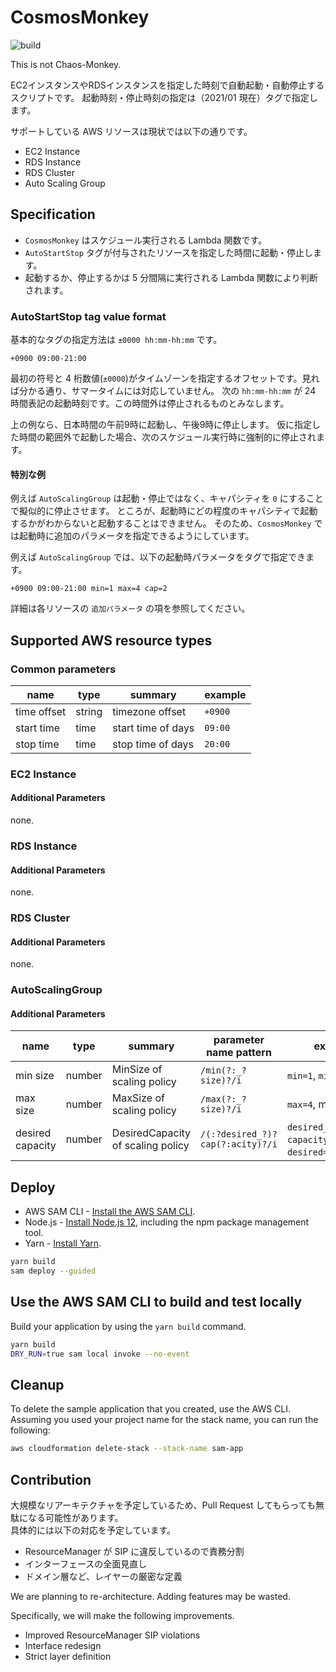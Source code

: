 # CosmosMonkey

![build](https://travis-ci.org/sonodar/cosmosmonkey.svg?branch=master)

This is not Chaos-Monkey.

EC2インスタンスやRDSインスタンスを指定した時刻で自動起動・自動停止するスクリプトです。
起動時刻・停止時刻の指定は（2021/01 現在）タグで指定します。

サポートしている AWS リソースは現状では以下の通りです。

- EC2 Instance
- RDS Instance
- RDS Cluster
- Auto Scaling Group

## Specification

- `CosmosMonkey` はスケジュール実行される Lambda 関数です。
- `AutoStartStop` タグが付与されたリソースを指定した時間に起動・停止します。
- 起動するか、停止するかは 5 分間隔に実行される Lambda 関数により判断されます。

### AutoStartStop tag value format

基本的なタグの指定方法は `±0000 hh:mm-hh:mm` です。

```
+0900 09:00-21:00
```

最初の符号と 4 桁数値(`±0000`)がタイムゾーンを指定するオフセットです。見れば分かる通り、サマータイムには対応していません。
次の `hh:mm-hh:mm` が 24 時間表記の起動時刻です。この時間外は停止されるものとみなします。

上の例なら、日本時間の午前9時に起動し、午後9時に停止します。
仮に指定した時間の範囲外で起動した場合、次のスケジュール実行時に強制的に停止されます。

#### 特別な例

例えば `AutoScalingGroup` は起動・停止ではなく、キャパシティを `0` にすることで擬似的に停止させます。
ところが、起動時にどの程度のキャパシティで起動するかがわからないと起動することはできません。
そのため、`CosmosMonkey` では起動時に追加のパラメータを指定できるようにしています。

例えば `AutoScalingGroup` では、以下の起動時パラメータをタグで指定できます。

```
+0900 09:00-21:00 min=1 max=4 cap=2
```

詳細は各リソースの `追加パラメータ` の項を参照してください。

## Supported AWS resource types

### Common parameters

| name | type | summary | example |
| --- | --- | --- | --- |
| time offset | string | timezone offset | `+0900` |
| start time | time | start time of days | `09:00` |
| stop time | time | stop time of days | `20:00` |

### EC2 Instance

#### Additional Parameters

none.

### RDS Instance

#### Additional Parameters

none.

### RDS Cluster

#### Additional Parameters

none.

### AutoScalingGroup

#### Additional Parameters

| name | type | summary | parameter name pattern | example |
| --- | --- | --- | --- | --- |
| min size | number | MinSize of scaling policy | `/min(?:_?size)?/i` | `min=1`, `minsize=1` |
| max size | number | MaxSize of scaling policy | `/max(?:_?size)?/i` | `max=4`, max_size=4` |
| desired capacity | number | DesiredCapacity of scaling policy | `/(:?desired_?)?cap(?:acity)?/i` | `desired_capacity=2`, `capacity=2`, `desired=2`, `cap=2` |

## Deploy

* AWS SAM CLI - [Install the AWS SAM CLI](https://docs.aws.amazon.com/serverless-application-model/latest/developerguide/serverless-sam-cli-install.html).
* Node.js - [Install Node.js 12](https://nodejs.org/en/), including the npm package management tool.
* Yarn - [Install Yarn](https://classic.yarnpkg.com/en/docs/install).

```bash
yarn build
sam deploy --guided
```

## Use the AWS SAM CLI to build and test locally

Build your application by using the `yarn build` command.

```bash
yarn build
DRY_RUN=true sam local invoke --no-event
```

## Cleanup

To delete the sample application that you created, use the AWS CLI. Assuming you used your project name for the stack name, you can run the following:

```bash
aws cloudformation delete-stack --stack-name sam-app
```

## Contribution

大規模なリアーキテクチャを予定しているため、Pull Request してもらっても無駄になる可能性があります。  
具体的には以下の対応を予定しています。

- ResourceManager が SIP に違反しているので責務分割
- インターフェースの全面見直し
- ドメイン層など、レイヤーの厳密な定義

We are planning to re-architecture. Adding features may be wasted.

Specifically, we will make the following improvements.

- Improved ResourceManager SIP violations
- Interface redesign
- Strict layer definition
